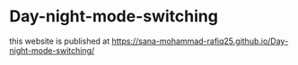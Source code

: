 # Day-night-mode-switching
this website is published at  https://sana-mohammad-rafiq25.github.io/Day-night-mode-switching/
